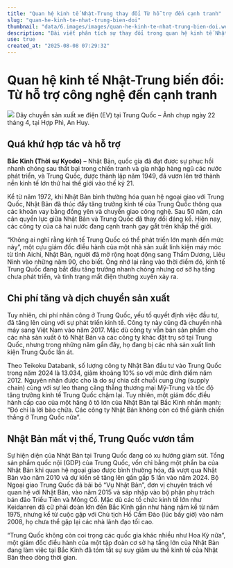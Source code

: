 ```yaml
---
title: "Quan hệ kinh tế Nhật-Trung thay đổi Từ hỗ trợ đến cạnh tranh"
slug: "quan-he-kinh-te-nhat-trung-bien-doi"
thumbnail: "data/6.images/images/quan-he-kinh-te-nhat-trung-bien-doi.webp"
description: "Bài viết phân tích sự thay đổi trong quan hệ kinh tế Nhật Bản và Trung Quốc. Ban đầu Nhật Bản hỗ trợ Trung Quốc bằng viện trợ và công nghệ. Hiện nay, hai nước cạnh tranh khốc liệt trên toàn cầu, và ảnh hưởng của Nhật Bản tại Trung Quốc đang suy giảm đáng kể."
use: true
created_at: "2025-08-08 07:29:32"
---
```


# Quan hệ kinh tế Nhật-Trung biến đổi: Từ hỗ trợ công nghệ đến cạnh tranh

![](/images/20250808-00000017-jij-000-5-view.webp)
Dây chuyền sản xuất xe điện (EV) tại Trung Quốc – Ảnh chụp ngày 22 tháng 4, tại Hợp Phì, An Huy.

## Quá khứ hợp tác và hỗ trợ

**Bắc Kinh (Thời sự Kyodo)** – Nhật Bản, quốc gia đã đạt được sự phục hồi nhanh chóng sau thất bại trong chiến tranh và gia nhập hàng ngũ các nước phát triển, và Trung Quốc, được thành lập năm 1949, đã vươn lên trở thành nền kinh tế lớn thứ hai thế giới vào thế kỷ 21.

Kể từ năm 1972, khi Nhật Bản bình thường hóa quan hệ ngoại giao với Trung Quốc, Nhật Bản đã thúc đẩy tăng trưởng kinh tế của Trung Quốc thông qua các khoản vay bằng đồng yên và chuyển giao công nghệ. Sau 50 năm, cán cân quyền lực giữa Nhật Bản và Trung Quốc đã thay đổi đáng kể. Hiện nay, các công ty của cả hai nước đang cạnh tranh gay gắt trên khắp thế giới.

“Không ai nghĩ rằng kinh tế Trung Quốc có thể phát triển lớn mạnh đến mức này”, một cựu giám đốc điều hành của một nhà sản xuất linh kiện máy móc từ tỉnh Aichi, Nhật Bản, người đã mở rộng hoạt động sang Thẩm Dương, Liêu Ninh vào những năm 90, cho biết. Ông nhớ lại rằng vào thời điểm đó, kinh tế Trung Quốc đang bắt đầu tăng trưởng nhanh chóng nhưng cơ sở hạ tầng chưa phát triển, và tình trạng mất điện thường xuyên xảy ra.

## Chi phí tăng và dịch chuyển sản xuất

Tuy nhiên, chi phí nhân công ở Trung Quốc, yếu tố quyết định việc đầu tư, đã tăng lên cùng với sự phát triển kinh tế. Công ty này cũng đã chuyển nhà máy sang Việt Nam vào năm 2017. Mặc dù công ty vẫn bán sản phẩm cho các nhà sản xuất ô tô Nhật Bản và các công ty khác đặt trụ sở tại Trung Quốc, nhưng trong những năm gần đây, họ đang bị các nhà sản xuất linh kiện Trung Quốc lấn át.

Theo Teikoku Databank, số lượng công ty Nhật Bản đầu tư vào Trung Quốc trong năm 2024 là 13.034, giảm khoảng 10% so với mức đỉnh điểm năm 2012. Nguyên nhân được cho là do sự chia cắt chuỗi cung ứng (supply chain) cùng với sự leo thang căng thẳng thương mại Mỹ-Trung và tốc độ tăng trưởng kinh tế Trung Quốc chậm lại. Tuy nhiên, một giám đốc điều hành cấp cao của một hãng ô tô lớn của Nhật Bản tại Bắc Kinh nhấn mạnh: “Đó chỉ là lời bào chữa. Các công ty Nhật Bản không còn có thể giành chiến thắng ở Trung Quốc nữa”.

## Nhật Bản mất vị thế, Trung Quốc vươn tầm

Sự hiện diện của Nhật Bản tại Trung Quốc đang có xu hướng giảm sút. Tổng sản phẩm quốc nội (GDP) của Trung Quốc, vốn chỉ bằng một phần ba của Nhật Bản khi quan hệ ngoại giao được bình thường hóa, đã vượt qua Nhật Bản vào năm 2010 và dự kiến sẽ tăng lên gần gấp 5 lần vào năm 2024. Bộ Ngoại giao Trung Quốc đã bãi bỏ “Vụ Nhật Bản”, đơn vị chuyên trách về quan hệ với Nhật Bản, vào năm 2015 và sáp nhập vào bộ phận phụ trách bán đảo Triều Tiên và Mông Cổ. Mặc dù các tổ chức kinh tế lớn như Keidanren đã cử phái đoàn lớn đến Bắc Kinh gần như hàng năm kể từ năm 1975, nhưng kể từ cuộc gặp với Chủ tịch Hồ Cẩm Đào (lúc bấy giờ) vào năm 2008, họ chưa thể gặp lại các nhà lãnh đạo tối cao.

“Trung Quốc không còn coi trọng các quốc gia khác nhiều như Hoa Kỳ nữa”, một giám đốc điều hành của một tập đoàn cơ sở hạ tầng lớn của Nhật Bản đang làm việc tại Bắc Kinh đã tóm tắt sự suy giảm ưu thế kinh tế của Nhật Bản theo dòng thời gian.